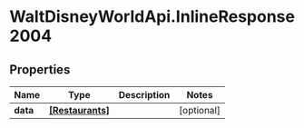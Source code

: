 # WaltDisneyWorldApi.InlineResponse2004

## Properties
Name | Type | Description | Notes
------------ | ------------- | ------------- | -------------
**data** | [**[Restaurants]**](Restaurants.md) |  | [optional] 


